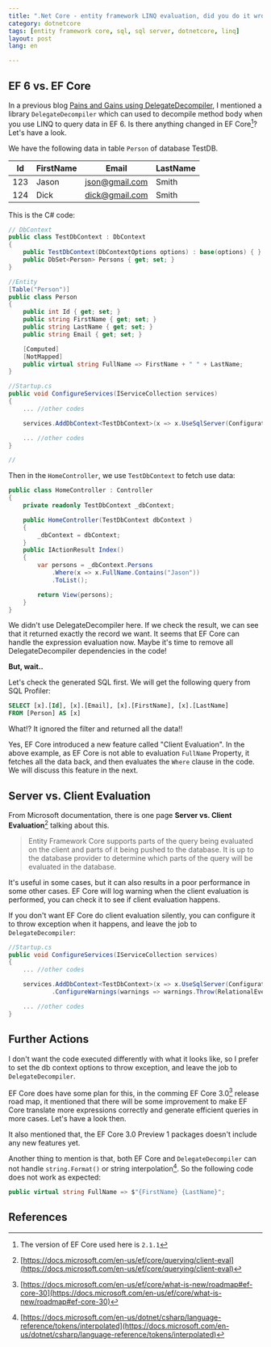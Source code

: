 ```yaml
---
title: ".Net Core - entity framework LINQ evaluation, did you do it wrong?"  
category: dotnetcore  
tags: [entity framework core, sql, sql server, dotnetcore, linq]  
layout: post  
lang: en  

---
```


## EF 6 vs. EF Core

In a previous blog [Pains and Gains using DelegateDecompiler](/dotnet/2017/03/03/pains-and-gains-with-DelegateDecompiler), I mentioned a library `DelegateDecompiler` which can used to decompile method body when you use LINQ to query data in EF 6. Is there anything changed in EF Core[^1]?  Let's have a look.

We have the following data in table `Person` of database TestDB.


| Id  | FirstName | Email          | LastName   | 
|-----|-----------|----------------|------------| 
| 123 | Jason     | json@gmail.com | Smith      | 
| 124 | Dick      | dick@gmail.com | Smith      | 

This is the C# code:

```csharp
// DbContext
public class TestDbContext : DbContext
{
    public TestDbContext(DbContextOptions options) : base(options) { }
    public DbSet<Person> Persons { get; set; }
}

//Entity
[Table("Person")]
public class Person
{
    public int Id { get; set; }
    public string FirstName { get; set; }
    public string LastName { get; set; }
    public string Email { get; set; }

    [Computed]
    [NotMapped]
    public virtual string FullName => FirstName + " " + LastName;
}

//Startup.cs
public void ConfigureServices(IServiceCollection services)
{
    ... //other codes

    services.AddDbContext<TestDbContext>(x => x.UseSqlServer(Configuration.GetConnectionString("TestDb")) );

    ... //other codes
}

//
```

Then in the `HomeController`, we use `TestDbContext` to fetch use data: 

```csharp
public class HomeController : Controller
{
    private readonly TestDbContext _dbContext;

    public HomeController(TestDbContext dbContext )
    {
        _dbContext = dbContext;
    }
    public IActionResult Index()
    {
        var persons = _dbContext.Persons
            .Where(x => x.FullName.Contains("Jason"))
            .ToList();

        return View(persons);
    }
}
```
We didn't use DelegateDecompiler here. If we check the result, we can see that it returned exactly the record we want. It seems that EF Core can handle the expression evaluation now. Maybe it's time to remove all DelegateDecompiler dependencies in the code!

**But, wait..** 

Let's check the generated SQL first. We will get the following query from SQL Profiler:

```sql
SELECT [x].[Id], [x].[Email], [x].[FirstName], [x].[LastName]
FROM [Person] AS [x]
```

What!? It ignored the filter and returned all the data!! 

Yes, EF Core introduced a new feature called "Client Evaluation". In the above example, as EF Core is not able to evaluation `FullName` Property, it fetches all the data back, and then evaluates the `Where` clause in the code. We will discuss this feature in the next.

## Server vs. Client Evaluation

From Microsoft documentation, there is one page **Server vs. Client Evaluation**[^2] talking about this.

> Entity Framework Core supports parts of the query being evaluated on the client and parts of it being pushed to the database. It is up to the database provider to determine which parts of the query will be evaluated in the database.

It's useful in some cases, but it can also results in a poor performance in some other cases. EF Core will log warning when the client evaluation is performed, you can check it to see if client evaluation happens.

If you don't want EF Core do client evaluation silently, you can configure it to throw exception when it happens, and leave the job to `DelegateDecompiler`:

```csharp
//Startup.cs
public void ConfigureServices(IServiceCollection services)
{
    ... //other codes

    services.AddDbContext<TestDbContext>(x => x.UseSqlServer(Configuration.GetConnectionString("TestDb"))
            .ConfigureWarnings(warnings => warnings.Throw(RelationalEventId.QueryClientEvaluationWarning)));

    ... //other codes
}
```

## Further Actions

I don't want the code executed differently with what it looks like, so I prefer to set the db context options to throw exception, and leave the job to `DelegateDecompiler`.

EF Core does have some plan for this, in the comming EF Core 3.0[^3] release road map, it mentioned that there will be some improvement to make EF Core translate more expressions correctly and generate efficient queries in more cases. Let's have a look then. 

It also mentioned that, the  EF Core 3.0 Preview 1 packages doesn't include any new features yet.


Another thing to mention is that, both EF Core and `DelegateDecompiler` can not handle `string.Format()` or string interpolation[^4]. So the following code does not work as expected:

```csharp
public virtual string FullName => $"{FirstName} {LastName}";
```


## References

[^1]: The version of EF Core used here is `2.1.1`

[^2]: [https://docs.microsoft.com/en-us/ef/core/querying/client-eval](https://docs.microsoft.com/en-us/ef/core/querying/client-eval)

[^3]: [https://docs.microsoft.com/en-us/ef/core/what-is-new/roadmap#ef-core-30](https://docs.microsoft.com/en-us/ef/core/what-is-new/roadmap#ef-core-30)

[^4]: [https://docs.microsoft.com/en-us/dotnet/csharp/language-reference/tokens/interpolated](https://docs.microsoft.com/en-us/dotnet/csharp/language-reference/tokens/interpolated)

